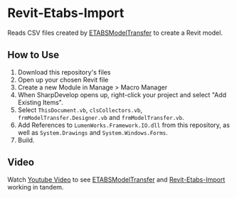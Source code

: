 # Revit-Etabs-Import
Reads CSV files created by [ETABSModelTransfer](https://github.com/antoine-carpentier/ETABSModelTransfer) to create a Revit model.

## How to Use

1. Download this repository's files
2. Open up your chosen Revit file
3. Create a new Module in Manage > Macro Manager
4. When SharpDevelop opens up, right-click your project and select "Add Existing Items".
5. Select `ThisDocument.vb`, `clsCollectors.vb`, `frmModelTransfer.Designer.vb` and `frmModelTransfer.vb`.
6. Add References to `LumenWorks.Framework.IO.dll` from this repository, as well as `System.Drawings` and `System.Windows.Forms`.
7. Build.

## Video

Watch [Youtube Video](https://www.youtube.com/watch?v=RYmr9pq0Kio) to see [ETABSModelTransfer](https://github.com/antoine-carpentier/ETABSModelTransfer) and [Revit-Etabs-Import](https://github.com/antoine-carpentier/Revit-Etabs-Import) working in tandem.
